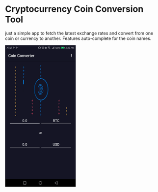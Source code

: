 # Cryptocurrency Coin Conversion Tool

just a simple app to fetch the latest exchange rates and convert from one coin
or currency to another. Features auto-complete for the coin names.

<img src="app.gif" width="230px" />
